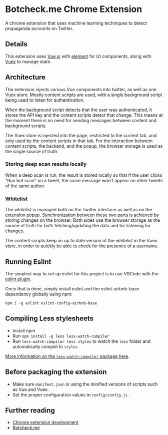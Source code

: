 # Botcheck.me Chrome Extension

A chrome extension that uses machine learning techniques to detect propaganda accounts on Twitter.

## Details

This extension uses [Vue.js](https://vuejs.org/) with [element](http://element.eleme.io) for UI components, along with [Vuex](https://vuex.vuejs.org/en/intro.html) to manage state.

## Architecture

The extension injects various Vue components into twitter, as well as one Vuex store. Mostly content scripts are used, with a single background script being used to listen for authentication.

When the background script detects that the user was authenticated, it stores the API key and the content scripts detect that change. This means at the moment there is no need for sending messages between content and background scripts.

The Vuex store is injected into the page, restricted to the current tab, and only used by the content scripts in that tab. For the interaction between content scripts, the backend, and the popup, the browser storage is used as the single source of truth.

### Storing deep scan results locally

When a deep scan is run, the result is stored locally so that if the user clicks "Run bot scan" on a tweet, the same message won't appear on other tweets of the same author.

### Whitelist

The whitelist is managed both on the Twitter interface as well as on the extension popup. Synchronization between these two parts is achieved by storing changes on the browser. Both sides use the browser storage as the source of truth for both fetching/updating the data and for listening for changes.

The content scripts keep an up to date version of the whitelist in the Vuex store, in order to quickly be able to check for the presence of a username.

## Running Eslint

The simplest way to set up eslint for this project is to use VSCode with the [eslint plugin](https://marketplace.visualstudio.com/items?itemName=dbaeumer.vscode-eslint).

Once that is done, simply install eslint and the eslint-airbnb-base dependency globally using npm:

`npm i -g eslint eslint-config-airbnb-base`

## Compiling Less stylesheets

* Install npm
* Run `npm install -g less less-watch-compiler`
* Run `less-watch-compiler less styles` to watch the `less` folder and automatically compile to `styles`.

[More information on the `less-watch-compiler` package here](https://www.npmjs.com/package/less-watch-compiler).

## Before packaging the extension

* Make sure `manifest.json` is using the minified versions of scripts such as Vue and Vuex.
* Set the proper configuration values in `config/config.js`.

## Further reading

* [Chrome extension development](https://developer.chrome.com/extensions)
* [Botcheck.me](https://botcheck.me)
